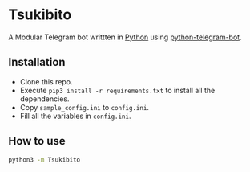 # Tsukibito

A Modular Telegram bot writtten in [Python](https://www.python.org/) using [python-telegram-bot](https://docs.python-telegram-bot.org/).

## Installation

- Clone this repo.
- Execute `pip3 install -r requirements.txt` to install all the dependencies.
- Copy `sample_config.ini` to `config.ini`.
- Fill all the variables in `config.ini`.

## How to use

```sh
python3 -m Tsukibito
```
